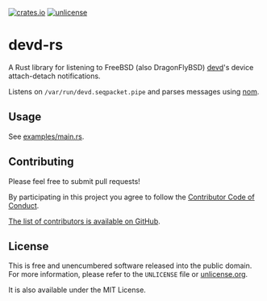 [![crates.io](https://img.shields.io/crates/v/devd-rs.svg)](https://crates.io/crates/devd-rs)
[![unlicense](https://img.shields.io/badge/un-license-green.svg?style=flat)](http://unlicense.org)

# devd-rs

A Rust library for listening to FreeBSD (also DragonFlyBSD) [devd](https://www.freebsd.org/cgi/man.cgi?devd)'s device attach-detach notifications.

Listens on `/var/run/devd.seqpacket.pipe` and parses messages using [nom](https://github.com/Geal/nom).

## Usage

See [examples/main.rs](https://github.com/myfreeweb/devd-rs/blob/master/examples/main.rs).

## Contributing

Please feel free to submit pull requests!

By participating in this project you agree to follow the [Contributor Code of Conduct](http://contributor-covenant.org/version/1/4/).

[The list of contributors is available on GitHub](https://github.com/myfreeweb/devd-rs/graphs/contributors).

## License

This is free and unencumbered software released into the public domain.  
For more information, please refer to the `UNLICENSE` file or [unlicense.org](http://unlicense.org).

It is also available under the MIT License.
